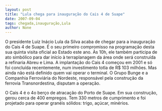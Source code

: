 ```yaml
---
layout: post
title: "Lula chega para inauguração do Cais 4 de Suape"
date: 2007-09-04
tags: chegada,inauguração,Lula
author: None
---
```

O presidente Luiz In&aacute;cio Lula da Silva acaba de chegar para a inaugura&ccedil;&atilde;o do Cais 4 de Suape. &Eacute; o seu primeiro compromisso&nbsp;na programa&ccedil;&atilde;o desta sua quinta visita oficial ao Estado este ano. &Agrave;s 10h, ele tamb&eacute;m&nbsp;participa de ato simb&oacute;lico para dar in&iacute;cio &agrave; terraplanagem da &aacute;rea onde ser&aacute; constru&iacute;da a refinaria Abreu e Lima. 
A implanta&ccedil;&atilde;o do Cais 4 come&ccedil;ou em 2001 e s&oacute; foi conclu&iacute;da recentemente, num investimento totla de R$ 103 milh&otilde;es. Mas ainda n&atilde;o est&aacute; definido quem vai operar o terminal. O Grupo Bunge e a Companhia Ferrovi&aacute;ria do Nordeste, respons&aacute;vel pela constru&ccedil;&atilde;o da ferrovia Transnordestina, disputam a opera&ccedil;&atilde;o.&nbsp;

O Cais 4 &eacute; o 4o ber&ccedil;o de atraca&ccedil;&atilde;o do Porto de Suape. Em sua constru&ccedil;&atilde;o, gerou cerca de 400 empregos. Tem 330 metros de cumprimento e foi projetado para operar gran&eacute;is s&oacute;lidos: trigo, a&ccedil;&uacute;car, min&eacute;rios. 
